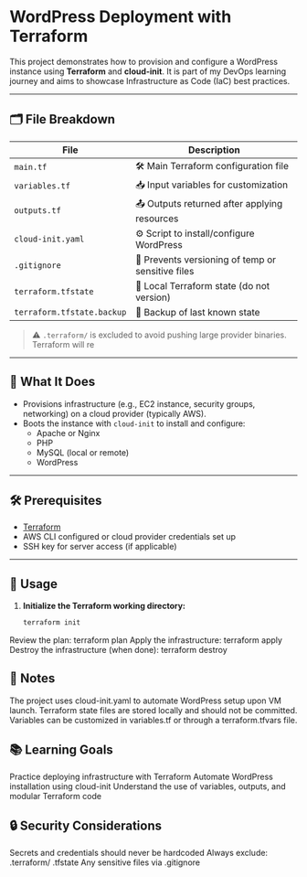 # WordPress Deployment with Terraform

This project demonstrates how to provision and configure a WordPress instance using **Terraform** and **cloud-init**. It is part of my DevOps learning journey and aims to showcase Infrastructure as Code (IaC) best practices.

---

## 🗂️ File Breakdown

| File                        | Description                                      |
|----------------------------|--------------------------------------------------|
| `main.tf`                  | 🛠️  Main Terraform configuration file            |
| `variables.tf`             | 📥  Input variables for customization            |
| `outputs.tf`               | 📤  Outputs returned after applying resources    |
| `cloud-init.yaml`          | ⚙️  Script to install/configure WordPress        |
| `.gitignore`               | 🚫  Prevents versioning of temp or sensitive files |
| `terraform.tfstate`        | 📄  Local Terraform state (do not version)       |
| `terraform.tfstate.backup` | 🔄  Backup of last known state                   |


> ⚠️ `.terraform/` is excluded to avoid pushing large provider binaries. Terraform will re


---

## 🚀 What It Does

- Provisions infrastructure (e.g., EC2 instance, security groups, networking) on a cloud provider (typically AWS).
- Boots the instance with `cloud-init` to install and configure:
  - Apache or Nginx
  - PHP
  - MySQL (local or remote)
  - WordPress

---

## 🛠 Prerequisites

- [Terraform](https://www.terraform.io/downloads.html)
- AWS CLI configured or cloud provider credentials set up
- SSH key for server access (if applicable)

---

## 🔧 Usage

1. **Initialize the Terraform working directory:**

   ```bash
   terraform init
Review the plan:
terraform plan
Apply the infrastructure:
terraform apply
Destroy the infrastructure (when done):
terraform destroy

## 📄 Notes

The project uses cloud-init.yaml to automate WordPress setup upon VM launch.
Terraform state files are stored locally and should not be committed.
Variables can be customized in variables.tf or through a terraform.tfvars file.

## 📚  Learning Goals

Practice deploying infrastructure with Terraform
Automate WordPress installation using cloud-init
Understand the use of variables, outputs, and modular Terraform code

## 🔒 Security Considerations

Secrets and credentials should never be hardcoded
Always exclude:
.terraform/
.tfstate
Any sensitive files via .gitignore





















